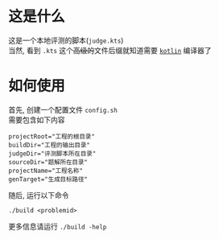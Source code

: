 # 这是什么
这是一个本地评测的脚本(`judge.kts`)  
当然, 看到 `.kts` 这个~~高级的~~文件后缀就知道需要 [`kotlin`](https://kotlinlang.org) 编译器了

# 如何使用
首先, 创建一个配置文件 `config.sh`  
需要包含如下内容  
```
projectRoot="工程的根目录"
buildDir="工程的输出目录"
judgeDir="评测脚本所在目录"
sourceDir="题解所在目录"
projectName="工程名称"
genTarget="生成目标路径"
```  
随后, 运行以下命令  
```Shell
./build <problemid>
```
更多信息请运行 `./build -help`  